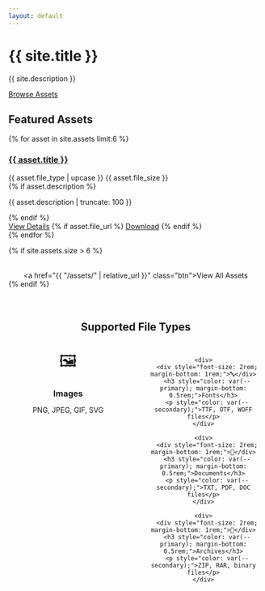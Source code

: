 ```yaml
---
layout: default
---
```


<div class="hero">
  <h1>{{ site.title }}</h1>
  <p>{{ site.description }}</p>
  <a href="#assets" class="btn">Browse Assets</a>
</div>

<section id="assets">
  <h2 class="section-title">Featured Assets</h2>
  
  <div class="assets-grid">
    {% for asset in site.assets limit:6 %}
      <div class="asset-card">
        <h3><a href="{{ asset.url }}">{{ asset.title }}</a></h3>
        <div class="asset-meta">
          <span class="file-type">{{ asset.file_type | upcase }}</span>
          <span>{{ asset.file_size }}</span>
        </div>
        {% if asset.description %}
          <p class="asset-description">{{ asset.description | truncate: 100 }}</p>
        {% endif %}
        <div class="asset-actions">
          <a href="{{ asset.url }}" class="btn">View Details</a>
          {% if asset.file_url %}
            <a href="{{ asset.file_url }}" class="btn btn-danger" download>Download</a>
          {% endif %}
        </div>
      </div>
    {% endfor %}
  </div>
  
  {% if site.assets.size > 6 %}
    <div style="text-align: center; margin-top: 2rem;">
      <a href="{{ "/assets/" | relative_url }}" class="btn">View All Assets</a>
    </div>
  {% endif %}
</section>

<section style="margin-top: 4rem; text-align: center;">
  <h2 class="section-title">Supported File Types</h2>
  
  <div style="display: grid; grid-template-columns: repeat(auto-fit, minmax(200px, 1fr)); gap: 2rem; margin-top: 2rem;">
    <div>
      <div style="font-size: 2rem; margin-bottom: 1rem;">🖼️</div>
      <h3 style="color: var(--primary); margin-bottom: 0.5rem;">Images</h3>
      <p style="color: var(--secondary);">PNG, JPEG, GIF, SVG</p>
    </div>
    
    <div>
      <div style="font-size: 2rem; margin-bottom: 1rem;">🔤</div>
      <h3 style="color: var(--primary); margin-bottom: 0.5rem;">Fonts</h3>
      <p style="color: var(--secondary);">TTF, OTF, WOFF files</p>
    </div>
    
    <div>
      <div style="font-size: 2rem; margin-bottom: 1rem;">📄</div>
      <h3 style="color: var(--primary); margin-bottom: 0.5rem;">Documents</h3>
      <p style="color: var(--secondary);">TXT, PDF, DOC files</p>
    </div>
    
    <div>
      <div style="font-size: 2rem; margin-bottom: 1rem;">💾</div>
      <h3 style="color: var(--primary); margin-bottom: 0.5rem;">Archives</h3>
      <p style="color: var(--secondary);">ZIP, RAR, binary files</p>
    </div>
  </div>
</section>
